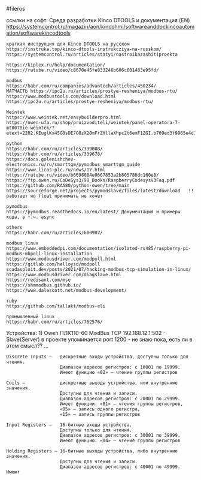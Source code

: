 #fileros


ссылки на софт:
    Среда разработки Kinco DTOOLS и документация (EN)
    https://systemcontrol.ru/magazin/aon/kincohmi/softwareanddockincoautomation/softwarekincodtools

    краткая инструкция для Kinco DTOOLS на русском
    https://instruka.top/kinco-dtools-instrukcziya-na-russkom/
    https://systemcontrol.ru/articles/statyi/nastroikazashitiproekta

    https://kiplex.ru/help/documentation/
    https://rutube.ru/video/c8670e45fe833246b606c601483e95fd/

    modbus
    https://habr.com/ru/companies/advantech/articles/450234/
    МАТЧАСТЬ https://ipc2u.ru/articles/prostye-resheniya/modbus-rtu/
    https://www.modbustools.com/download.html
    https://ipc2u.ru/articles/prostye-resheniya/modbus-rtu/

    Weintek
    https://www.weintek.net/easybuilderpro.html
    https://owen-ufa.ru/shop/proizvoditeli/weintek/panel-operatora-7-mt8070ie-weintek/?etext=2202.KEuglKx45G0sDE7O8zX20mFrZHllaXhpc2t6emF1ZGI.b709ed3f9965e4d1c66fb8b7bfce73c7295501be&yclid=6394251974377996287

    python
    https://habr.com/ru/articles/339008/
    https://habr.com/ru/articles/339678/
    https://docs.golenishchev-electronics.ru/ru/smarttgm/pymodbus_smarttgm_guide
    https://www.licos-plc.ru/news/17.html
    https://rutube.ru/video/b6698084e0667853a2b805786dc160e8/
    https://ftp.owen.ru/CoDeSys3/98_Books/RaspberryCodesysV3Faq.pdf
    https://github.com/RAA80/python-owen/tree/main
    https://sourceforge.net/projects/pymodslave/files/latest/download   !! работает но float принимать не хочет

    pymodbus
    https://pymodbus.readthedocs.io/en/latest/ Документация и примеры кода, в т.ч. async

    others
    https://habr.com/ru/articles/680902/

    modbus linux
    https://www.embeddedpi.com/documentation/isolated-rs485/raspberry-pi-modbus-mbpoll-linux-installation
    https://www.modbusdriver.com/modpoll.html
    https://gitlab.com/helloysd/modpoll
    scadasploit.dev/posts/2021/07/hacking-modbus-tcp-simulation-in-linux/
    https://www.modbusdriver.com/diagslave.html
    https://redisant.com/mse
    https://shmmodbus.github.io/
    https://www.dalescott.net/modbus-development/

    ruby
    https://github.com/tallakt/modbus-cli

    промышленный linux
    https://habr.com/ru/articles/762576/

Устройства:
    1) Owen ПЛК110-60
    ModBus TCP 192.168.12.1:502 - Slave(Server)
    в проекте упоминается port 1200 - не знаю пока, есть ли в этом смысл?? ...

    Discrete Inputs —   дискретные входы устройства, доступны только для чтения.
                        Диапазон адресов регистров: с 10001 по 19999.
                        Имеют функцию «02» — чтение группы регистров

    Coils —             дискретные выходы устройства, или внутренние значения.
                        Доступны для чтения и записи.
                        Диапазон адресов регистров: с 20001 по 29999.
                        Имеет функции: «01» — чтения группы регистров,
                        «05» — запись одного регистра,
                        «15» — запись группы регистров

    Input Registers —   16-битные входы устройства.
                        Доступны только для чтения.
                        Диапазон адресов регистров: с 30001 по 39999.
                        Имеют функцию: «04» — чтение группы регистров

    Holding Registers — 16-битные выходы устройства, либо внутренние значения.
                        Доступны для чтения и записи.
                        Диапазон адресов регистров: с 40001 по 49999. Имеют



